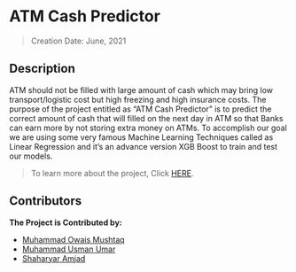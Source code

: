# ATM Cash Predictor
> Creation Date: June, 2021
## Description
ATM should not be filled with large amount of cash which may bring low transport/logistic cost
but high freezing and high insurance costs. The purpose of the project entitled as “ATM Cash
Predictor” is to predict the correct amount of cash that will filled on the next day in ATM so that
Banks can earn more by not storing extra money on ATMs. To accomplish our goal we are using
some very famous Machine Learning Techniques called as Linear Regression and it’s an advance
version XGB Boost to train and test our models.

> To learn more about the project, Click [HERE](https://github.com/muhammadowaismushtaq/ATM-Cash-Predictor/blob/2d720c403119dba1548610b4ad34393b85cfa4bd/Documentation/Project%20Final%20Report.pdf).

## Contributors
<b> The Project is Contributed by: </b>
* [Muhammad Owais Mushtaq](https://www.linkedin.com/in/muhammadowaismushtaq)
* [Muhammad Usman Umar](https://www.linkedin.com/in/muhammad-usman-umar-3b5216216/)
* [Shaharyar Amjad](https://www.linkedin.com/in/shaharyar-amjad-927100180/)
